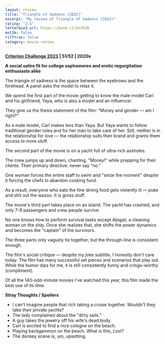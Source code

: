 ```yaml
---
layout: review
title: "Triangle of Sadness (2022)"
excerpt: "My review of Triangle of Sadness (2022)"
rating: "3.5"
letterboxd_url: https://boxd.it/5nfb3R
mst3k: false
rifftrax: false
category: movie-review
---
```


<b><a href="https://boxd.it/pXW6q/detail">Criterion Challenge 2023</a> | 51/52 | 2020s</b>

<b>A social satire fit for college sophomores and erotic regurgitation enthusiasts alike</b>

The triangle of sadness is the space between the eyebrows and the forehead. A panel asks the model to relax it.

We spend the first part of the movie getting to know the male model Carl and his girlfriend, Yaya, who is also a model and an influencer.

They give us the thesis statement of the film: "Money and gender — am I right?"

As a male model, Carl makes less than Yaya. But Yaya wants to follow traditional gender roles and for her man to take care of her. Still, neither is in the relationship for love — the relationship suits their brand and grants them access to more stuff.

The second part of the movie is on a yacht full of ultra-rich assholes.

The crew jumps up and down, chanting, "Money!" while prepping for their clients. Their primary directive: never say "no."

One woman forces the entire staff to swim and "seize the moment" despite it forcing the chefs to abandon cooking food.

As a result, everyone who eats the fine dining food gets violently ill — puke and shit out the wazoo. It is gross stuff.

The movie's third part takes place on an island. The yacht has crashed, and only 7-8 passengers and crew people survive.

No one knows how to perform survival tasks except Abigail, a cleaning woman on the ship. Once she realizes that, she shifts the power dynamics and becomes the "captain" of the survivors.

The three parts only vaguely tie together, but the through-line is consistent enough.

The film's social critique — despite my joke subtitle, I honestly don't care today. The film has many successful set pieces and scenarios that play out. While the humor dips for me, it is still consistently funny and cringe-worthy (compliment).

Of all the 140-odd-minute movies I've watched this year, this film made the best use of its time.

<b>Stray Thoughts / Spoilers</b>

- I can't imagine people that rich taking a cruise together. Wouldn't they take their private yachts?
- The lady complained about the "dirty sails."
- A guy takes the jewelry off his wife's dead body.
- Carl is excited to find a nice cologne on the beach.
- Playing backgammon on the beach. What is this, <i>Lost</i>?
- The donkey scene is, um, upsetting.
